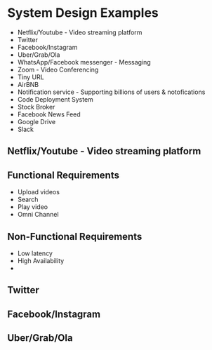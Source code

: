 # System Design Examples

* Netflix/Youtube - Video streaming platform
* Twitter
* Facebook/Instagram
* Uber/Grab/Ola
* WhatsApp/Facebook messenger - Messaging
* Zoom - Video Conferencing
* Tiny URL
* AirBNB
* Notification service - Supporting billions of users & notofications
* Code Deployment System
* Stock Broker
* Facebook News Feed
* Google Drive
* Slack

## Netflix/Youtube - Video streaming platform
## Functional Requirements
* Upload videos
* Search 
* Play video
* Omni Channel
## Non-Functional Requirements
* Low latency
* High Availability
* 




## Twitter


## Facebook/Instagram


## Uber/Grab/Ola
